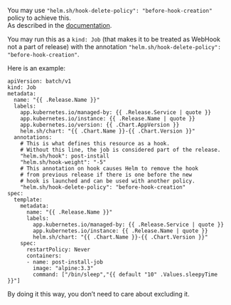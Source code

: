 <p>You may use <code>"helm.sh/hook-delete-policy": "before-hook-creation"</code> policy to achieve this.<br>
As described in the <a href="https://helm.sh/docs/topics/charts_hooks/#automatically-uninstall-hook-from-previous-release">documentation</a>.</p>
<p>You may run this as a <code>kind: Job</code> (that makes it to be treated as WebHook not a part of release) with the annotation  <code>"helm.sh/hook-delete-policy": "before-hook-creation"</code>.</p>
<p>Here is an example:</p>
<pre class=" language-yaml"><code class="prism  language-yaml"><span class="token key atrule">apiVersion</span><span class="token punctuation">:</span> batch/v1
<span class="token key atrule">kind</span><span class="token punctuation">:</span> Job
<span class="token key atrule">metadata</span><span class="token punctuation">:</span>
  <span class="token key atrule">name</span><span class="token punctuation">:</span> <span class="token string">"{{ .Release.Name }}"</span>
  <span class="token key atrule">labels</span><span class="token punctuation">:</span>
    <span class="token key atrule">app.kubernetes.io/managed-by</span><span class="token punctuation">:</span> <span class="token punctuation">{</span><span class="token punctuation">{</span> .Release.Service <span class="token punctuation">|</span> quote <span class="token punctuation">}</span><span class="token punctuation">}</span>
    <span class="token key atrule">app.kubernetes.io/instance</span><span class="token punctuation">:</span> <span class="token punctuation">{</span><span class="token punctuation">{</span> .Release.Name <span class="token punctuation">|</span> quote <span class="token punctuation">}</span><span class="token punctuation">}</span>
    <span class="token key atrule">app.kubernetes.io/version</span><span class="token punctuation">:</span> <span class="token punctuation">{</span><span class="token punctuation">{</span> .Chart.AppVersion <span class="token punctuation">}</span><span class="token punctuation">}</span>
    <span class="token key atrule">helm.sh/chart</span><span class="token punctuation">:</span> <span class="token string">"{{ .Chart.Name }}-{{ .Chart.Version }}"</span>
  <span class="token key atrule">annotations</span><span class="token punctuation">:</span>
    <span class="token comment"># This is what defines this resource as a hook. </span>
    <span class="token comment"># Without this line, the job is considered part of the release.</span>
    <span class="token key atrule">"helm.sh/hook"</span><span class="token punctuation">:</span> post<span class="token punctuation">-</span>install
    <span class="token key atrule">"helm.sh/hook-weight"</span><span class="token punctuation">:</span> <span class="token string">"-5"</span>
    <span class="token comment"># This annotation on hook causes Helm to remove the hook </span>
    <span class="token comment"># from previous release if there is one before the new </span>
    <span class="token comment"># hook is launched and can be used with another policy.</span>
    <span class="token key atrule">"helm.sh/hook-delete-policy"</span><span class="token punctuation">:</span> <span class="token string">"before-hook-creation"</span>
<span class="token key atrule">spec</span><span class="token punctuation">:</span>
  <span class="token key atrule">template</span><span class="token punctuation">:</span>
    <span class="token key atrule">metadata</span><span class="token punctuation">:</span>
      <span class="token key atrule">name</span><span class="token punctuation">:</span> <span class="token string">"{{ .Release.Name }}"</span>
      <span class="token key atrule">labels</span><span class="token punctuation">:</span>
        <span class="token key atrule">app.kubernetes.io/managed-by</span><span class="token punctuation">:</span> <span class="token punctuation">{</span><span class="token punctuation">{</span> .Release.Service <span class="token punctuation">|</span> quote <span class="token punctuation">}</span><span class="token punctuation">}</span>
        <span class="token key atrule">app.kubernetes.io/instance</span><span class="token punctuation">:</span> <span class="token punctuation">{</span><span class="token punctuation">{</span> .Release.Name <span class="token punctuation">|</span> quote <span class="token punctuation">}</span><span class="token punctuation">}</span>
        <span class="token key atrule">helm.sh/chart</span><span class="token punctuation">:</span> <span class="token string">"{{ .Chart.Name }}-{{ .Chart.Version }}"</span>
    <span class="token key atrule">spec</span><span class="token punctuation">:</span>
      <span class="token key atrule">restartPolicy</span><span class="token punctuation">:</span> Never
      <span class="token key atrule">containers</span><span class="token punctuation">:</span>
      <span class="token punctuation">-</span> <span class="token key atrule">name</span><span class="token punctuation">:</span> post<span class="token punctuation">-</span>install<span class="token punctuation">-</span>job
        <span class="token key atrule">image</span><span class="token punctuation">:</span> <span class="token string">"alpine:3.3"</span>
        <span class="token key atrule">command</span><span class="token punctuation">:</span> <span class="token punctuation">[</span><span class="token string">"/bin/sleep"</span><span class="token punctuation">,</span>"<span class="token punctuation">{</span><span class="token punctuation">{</span> default "10" .Values.sleepyTime <span class="token punctuation">}</span><span class="token punctuation">}</span>"<span class="token punctuation">]</span>
</code></pre>
<p>By doing it this way, you don’t need to care about excluding it.</p>

